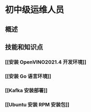 # 初中级运维人员
## 概述
## 技能和知识点

### [[安装 OpenVINO2021.4 开发环境]]

### [[安装 Go 语言环境]]

### [[Kafka 安装部署]]

### [[Ubuntu 安装 RPM 安装包]]
